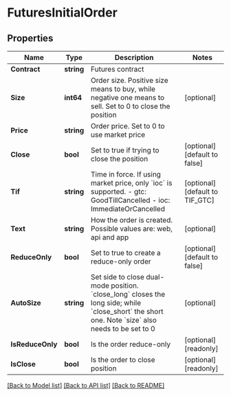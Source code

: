# FuturesInitialOrder

## Properties

Name | Type | Description | Notes
------------ | ------------- | ------------- | -------------
**Contract** | **string** | Futures contract | 
**Size** | **int64** | Order size. Positive size means to buy, while negative one means to sell. Set to 0 to close the position | [optional] 
**Price** | **string** | Order price. Set to 0 to use market price | 
**Close** | **bool** | Set to true if trying to close the position | [optional] [default to false]
**Tif** | **string** | Time in force. If using market price, only &#x60;ioc&#x60; is supported.  - gtc: GoodTillCancelled - ioc: ImmediateOrCancelled | [optional] [default to TIF_GTC]
**Text** | **string** | How the order is created. Possible values are: web, api and app | [optional] 
**ReduceOnly** | **bool** | Set to true to create a reduce-only order | [optional] [default to false]
**AutoSize** | **string** | Set side to close dual-mode position. &#x60;close_long&#x60; closes the long side; while &#x60;close_short&#x60; the short one. Note &#x60;size&#x60; also needs to be set to 0 | [optional] 
**IsReduceOnly** | **bool** | Is the order reduce-only | [optional] [readonly] 
**IsClose** | **bool** | Is the order to close position | [optional] [readonly] 

[[Back to Model list]](../README.md#documentation-for-models) [[Back to API list]](../README.md#documentation-for-api-endpoints) [[Back to README]](../README.md)


